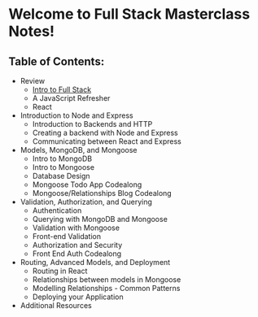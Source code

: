 # Welcome to Full Stack Masterclass Notes!

## Table of Contents:
* Review
    * [Intro to Full Stack](Review/Intro\%20to\%20Full\%Stack.md)
    * A JavaScript Refresher
    * React
* Introduction to Node and Express
    * Introduction to Backends and HTTP
    * Creating a backend with Node and Express
    * Communicating between React and Express
* Models, MongoDB, and Mongoose
    * Intro to MongoDB
    * Intro to Mongoose
    * Database Design
    * Mongoose Todo App Codealong
    * Mongoose/Relationships Blog Codealong
* Validation, Authorization, and Querying
    * Authentication
    * Querying with MongoDB and Mongoose
    * Validation with Mongoose
    * Front-end Validation
    * Authorization and Security
    * Front End Auth Codealong
* Routing, Advanced Models, and Deployment
    * Routing in React
    * Relationships between models in Mongoose
    * Modelling Relationships - Common Patterns
    * Deploying your Application
* Additional Resources